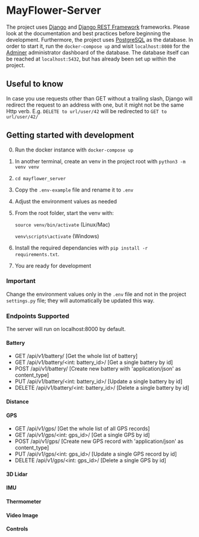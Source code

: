 # MayFlower-Server

The project uses [Django](https://docs.djangoproject.com/en/3.0/) and [Django REST Framework](https://www.django-rest-framework.org/) frameworks. Please look at the documentation and best practices before beginning the development. Furthermore, the project uses [PostgreSQL](https://www.postgresql.org/) as the database. In order to start it, run the `docker-compose up` and wisit `localhost:8080` for the [Adminer](https://www.adminer.org/) administrator dashboard of the database. The database itself can be reached at `localhost:5432`, but has already been set up within the project. 


## Useful to know

In case you use requests other than GET without a trailing slash, Django will redirect the request to an address with one, but it might not be the same Http verb. E.g. `DELETE to url/user/42` will be redirected to `GET to url/user/42/`


## Getting started with development
0. Run the docker instance with `docker-compose up`
1. In another terminal, create an venv in the project root with `python3 -m venv venv`
2. `cd mayflower_server`
3. Copy the `.env-example` file and rename it to `.env`
4. Adjust the environment values as needed
5. From the root folder, start the venv with:
 
    `source venv/bin/activate` (Linux/Mac)
    
    `venv\scripts\activate` (Windows)
6. Install the required dependancies with `pip install -r requirements.txt`.
7. You are ready for development

### Important
Change the environment values only in the `.env` file and not in the project `settings.py` file; they will automatically be updated this way.

### Endpoints Supported
The server will run on localhost:8000 by default.
#### Battery
+ GET /api/v1/battery/   [Get the whole list of battery]
+ GET /api/v1/battery/<int: battery_id>/ [Get a single battery by id]
+ POST /api/v1/battery/ [Create new battery with 'application/json' as content_type]
+ PUT /api/v1/battery/<int: battery_id>/ [Update a single battery by id]
+ DELETE /api/v1/battery/<int: battery_id>/ [Delete a single battery by id]

#### Distance


#### GPS
+ GET /api/v1/gps/   [Get the whole list of all GPS records]
+ GET /api/v1/gps/<int: gps_id>/ [Get a single GPS by id]
+ POST /api/v1/gps/ [Create new GPS record with 'application/json' as content_type]
+ PUT /api/v1/gps/<int: gps_id>/ [Update a single GPS record by id]
+ DELETE /api/v1/gps/<int: gps_id>/ [Delete a single GPS by id]

#### 3D Lidar

#### IMU

#### Thermometer

#### Video Image

#### Controls